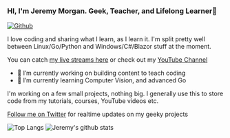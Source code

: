 ### HI, I'm Jeremy Morgan. Geek, Teacher, and Lifelong Learner👋

[![Github](https://img.shields.io/github/followers/jeremymorgan?label=Follow&style=social)](https://github.com/jeremymorgan)

I love coding and sharing what I learn, as I learn it. I'm split pretty well between Linux/Go/Python and Windows/C#/Blazor stuff at the moment. 

You can catch [my live streams here](https://www.twitch.tv/jeremymorgan) or check out my [YouTube Channel](https://www.youtube.com/jeremymorgan)


- 🔭 I’m currently working on building content to teach coding
- 🌱 I’m currently learning Computer Vision, and advanced Go

I'm working on a few small projects, nothing big. I generally use this to store code from my tutorials, courses, YouTube videos etc. 

[Follow me on Twitter](https://www.twitter.com/JeremyCMorgan) for realtime updates on my geeky projects

![Top Langs](https://github-readme-stats.vercel.app/api/top-langs/?username=jeremymorgan&hide=html)
![Jeremy's github stats](https://github-readme-stats.vercel.app/api?username=jeremymorgan&show_icons=true&count_private=true&line_height=40)

<!--
**JeremyMorgan/JeremyMorgan** is a ✨ _special_ ✨ repository because its `README.md` (this file) appears on your GitHub profile.




Here are some ideas to get you started:

- 🔭 I’m currently working on ...
- 🌱 I’m currently learning ...
- 👯 I’m looking to collaborate on ...
- 🤔 I’m looking for help with ...
- 💬 Ask me about ...
- 📫 How to reach me: ...
- 😄 Pronouns: ...
- ⚡ Fun fact: ...
-->
